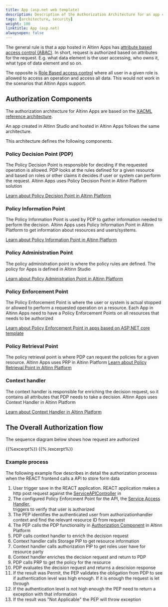 ```yaml
---
title: App (asp.net web template)
description: Description of the Authorization Architecture for an app created in Altinn Studio following the standard Asp.Net Core web application template created for Altinn Apps
tags: [architecture, security]
weight: 100
linktitle: App (asp.net)
alwaysopen: false
---
```


The general rule is that a app hosted in Altinn Apps has [attribute based access control (ABAC)](https://en.wikipedia.org/wiki/Attribute-based_access_control).
In short, request is authorized based on attributes for the request. E.g. what data element is the user accessing, who owns it, 
what type of data element and so on.

The opposite is [Role Based access control](https://en.wikipedia.org/wiki/Role-based_access_control) where all user in a given role
is allowed to access an operation and access all data. This would not work in the scenarios that Altinn Apps support.

## Authorization Components
The authorization architecture for Altinn Apps are based on the 
[XACML reference architecture](https://en.wikipedia.org/wiki/XACML).

An app created in Altinn Studio and hosted in Altinn Apps follows the same architecture.

This architecture defines the following components.

### Policy Decision Point (PDP)
The Policy Decision Point is responsible for deciding if the requested operation is allowed.
PDP looks at the rules defined for a given resource and based on roles or other claims it decides if
user or system can perform the request. Altinn Apps uses Policy Decision Point in Altinn Platform solution

[Learn about Policy Decision Point in Altinn Platform](/../altinn-platform/pdp)

### Policy Information Point
The Policy Information Point is used by PDP to gather information needed to perform the decision.
Altinn Apps uses Policy Information Point in Altinn Platform to get information about resources and users/systems.

[Learn about Policy Information Point in Altinn Platform](../altinn-platform/pip)

### Policy Administration Point
The policy administration point is where the policy rules are defined. 
The policy for Apps is defined in Altinn Studio

[Learn about Policy Administration Point in Altinn Platform](../altinn-platform/pap)

### Policy Enforcement Point
The Policy Enforcement Point is where the user or system is actual stopped or allowed to perform a requested operation
on a resource. Each App in Altinn Apps need to have a Policy Enforcement Points on all resources that needs to be authorized

[Learn about Policy Enforcement Point in apps based on ASP.NET core template](pep)


### Policy Retrieval Point
The policy retrieval point is where PDP can request the policies for a given
resource. Altinn Apps uses PRP in Altinn Platform
[Learn about Policy Retrieval Point in Altinn Platform](../altinn-platform/prp)


### Context handler
The context handler is responsible for enriching the decision request, so 
it contains all attributes that PDP needs to take a decision.
 Altinn Apps uses Context Handler in Altinn Platform

[Learn about Context Handler in Altinn Platform](../altinn-platform/contexthandler)

## The Overall Authorization flow
The sequence diagram below shows how request are authorized

{{%excerpt%}}
<object data="/architecture/security/authorization/altinn-platform/authorization_flow_app_platform.svg" type="image/svg+xml" style="width: 100%;"></object>
{{% /excerpt%}}

### Example process

The following example flow describes in detail the authorization processs when the REACT frontend calls a API to store form data

1. User trigger save in the REACT application. REACT application makes a http post request against the 
[ServiceAPIController](https://github.com/Altinn/altinn-studio/blob/master/src/AltinnCore/Runtime/Controllers/ServiceAPIController.css) in 
2. The configured Policy Enforcment Point for the API, the [Service Access Handler](https://github.com/Altinn/altinn-studio/blob/master/src/AltinnCore/Runtime/Authorization/ServiceAccessHandler.cs),  
triggers to verify that user is authorized
3. The PEP identifies the authenticated user from authorizationhandler context and find the relevant resource ID from request
4. The PEP calls the PDP functionality in [Authorization Component](/solutions/altinn-platform/authorization/) in Altinn Platform
5. PDP calls context handler to enrich the decision request
6. Context handler calls Storage PIP to get resource information
7. Context handler calls authorization PIP to get roles user have for resource party
8. Context handler enriches the decision request and return to PDP
9. PDP calls PRP to get the policy for the resource
5. PDP evaluates the decision request and returns a descision response
7. If the result was Permit, the PEP validates the obligation from PDP to see if authentication level was high enough. If it is enough the request is let through
8. If the authentication level is not high enough the PEP need to return a exception with that information
9. If the result was "Not Applicable" the PEP will throw exception